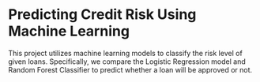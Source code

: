 # Predicting Credit Risk Using Machine Learning

This project utilizes machine learning models to classify the risk level of given loans. Specifically, we compare the Logistic Regression model and Random Forest Classifier to predict whether a loan will be approved or not.